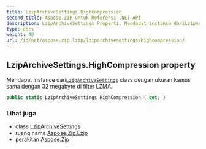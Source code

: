 ```yaml
---
title: LzipArchiveSettings.HighCompression
second_title: Aspose.ZIP untuk Referensi .NET API
description: LzipArchiveSettings Properti. Mendapat instance dariLzipArchiveSettings class dengan ukuran kamus sama dengan 32 megabyte di filter LZMA.
type: docs
weight: 40
url: /id/net/aspose.zip.lzip/lziparchivesettings/highcompression/
---
```

## LzipArchiveSettings.HighCompression property

Mendapat instance dari[`LzipArchiveSettings`](../) class dengan ukuran kamus sama dengan 32 megabyte di filter LZMA.

```csharp
public static LzipArchiveSettings HighCompression { get; }
```

### Lihat juga

* class [LzipArchiveSettings](../)
* ruang nama [Aspose.Zip.Lzip](../../lziparchivesettings/)
* perakitan [Aspose.Zip](../../../)


